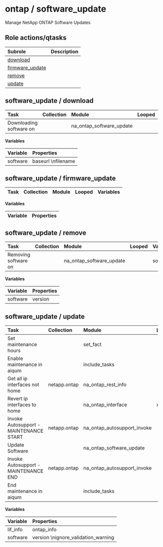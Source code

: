 # ontap / software_update 
Manage NetApp ONTAP Software Updates  
  






## Role actions/qtasks

| Subrole | Description |
| :------ | :---------- |
| [download](#software_update--download) |  |
| [firmware_update](#software_update--firmware_update) |  |
| [remove](#software_update--remove) |  |
| [update](#software_update--update) |  |



## software_update / download

| Task | Collection | Module | Looped | Variables |
| :--- | :--------- | :----- | :----- | :-------- |
| Downloading software on  |  | na_ontap_software_update |  | software |


**Variables**

| Variable | Properties |
| :------- | :--------- |
| software | baseurl \nfilename |



## software_update / firmware_update

| Task | Collection | Module | Looped | Variables |
| :--- | :--------- | :----- | :----- | :-------- |


**Variables**

| Variable | Properties |
| :------- | :--------- |



## software_update / remove

| Task | Collection | Module | Looped | Variables |
| :--- | :--------- | :----- | :----- | :-------- |
| Removing software on  |  | na_ontap_software_update |  | software |


**Variables**

| Variable | Properties |
| :------- | :--------- |
| software | version |



## software_update / update

| Task | Collection | Module | Looped | Variables |
| :--- | :--------- | :----- | :----- | :-------- |
| Set maintenance hours |  | set_fact |  |  |
| Enable maintenance in aiqum |  | include_tasks |  |  |
| Get all ip interfaces not home | netapp.ontap | na_ontap_rest_info |  |  |
| Revert ip interfaces to home |  | na_ontap_interface | x | lif_info |
| Invoke Autosupport - MAINTENANCE START | netapp.ontap | na_ontap_autosupport_invoke |  | software |
| Update Software |  | na_ontap_software_update |  | software |
| Invoke Autosupport - MAINTENANCE END | netapp.ontap | na_ontap_autosupport_invoke |  | software |
| End maintenance in aiqum |  | include_tasks |  |  |


**Variables**

| Variable | Properties |
| :------- | :--------- |
| lif_info | ontap_info |
| software | version \nignore_validation_warning |




